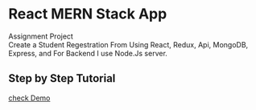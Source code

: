# React MERN Stack App

Assignment Project<br>
Create a Student Regestration From Using React, Redux, Api, MongoDB, Express, and For Backend I use Node.Js server.


## Step by Step Tutorial
[check Demo](https://657b22b53d52dd2edbb9ee33--willowy-gingersnap-30324c.netlify.app/)
